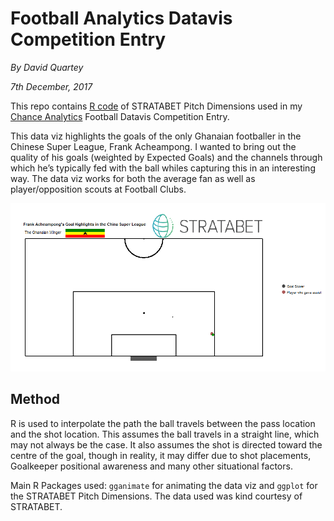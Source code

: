 # Football Analytics Datavis Competition Entry
*By David Quartey*

*7th December, 2017*

This repo contains [R code](https://github.com/DavidQuartey/ggplot2_football_pitch/blob/master/statabet_pitch_dimensions.R) of STRATABET Pitch Dimensions used in my [Chance Analytics](https://chanceanalytics.wordpress.com/) Football Datavis Competition Entry.

This data viz highlights the goals of the only Ghanaian footballer in the Chinese Super League, Frank Acheampong. I wanted to bring out the quality of his goals (weighted by Expected Goals) and the channels through which he’s typically fed with the ball whiles capturing this in an interesting way. The data viz works for both the average fan as well as player/opposition scouts at Football Clubs.


![alt text](https://github.com/DavidQuartey/ggplot2_football_pitch/blob/master/chance_dataviz_competition_entry.gif)


## Method
R is used to interpolate the path the ball travels between the pass location and the shot location. This assumes the ball travels in a straight line, which may not always be the case. It also assumes the shot is directed toward the centre of the goal, though in reality, it may differ due to shot placements, Goalkeeper positional awareness and many other situational factors.

Main R Packages used: `gganimate` for animating the data viz and `ggplot` for the STRATABET Pitch Dimensions.
The data used was kind courtesy of STRATABET.
